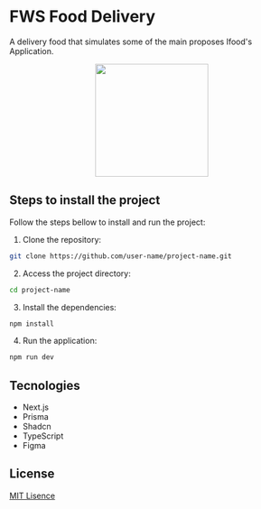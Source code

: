 # FWS Food Delivery

A delivery food that simulates some of the main proposes Ifood's Application.

<div style="display: flex; align-items: center; justify-content: center;">
  <img src="https://github.com/Lucasasdev/fsw-foods/blob/main/public/appImages/fws-foods-sample-image.png" width="200"/>
</div>

## Steps to install the project

Follow the steps bellow to install and run the project:

1. Clone the repository:

```bash
git clone https://github.com/user-name/project-name.git

```

2. Access the project directory:

```bash
cd project-name

```

3. Install the dependencies:

```bash
npm install

```

4. Run the application:

```bash
npm run dev
```


## Tecnologies

- Next.js
- Prisma
- Shadcn
- TypeScript
- Figma

## License

[MIT Lisence](https://github.com/Lucasasdev/fsw-foods/blob/main/LICENSE.md)
